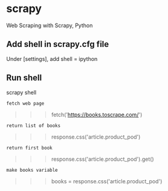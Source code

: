 # scrapy
 Web Scraping with Scrapy, Python

## Add shell in scrapy.cfg file
Under [settings], add
shell = ipython

## Run shell
scrapy shell

`fetch web page`
>>>fetch('https://books.toscrape.com/')

`return list of books`
>>>response.css('article.product_pod') 

`return first book`
>>>response.css('article.product_pod').get() 

`make books variable`
>>>books = response.css('article.product_pod')